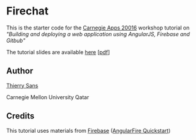Firechat
========

This is the starter code for the [Carnegie Apps 20016](http://www.carnegieapps.com/) workshop tutorial on
*"Building and deploying a web application using AngularJS, Firebase and Gitbub"*

The tutorial slides are available [here](https://speakerdeck.com/thierrysans/carnegie-apps-2016) [[pdf](https://speakerd.s3.amazonaws.com/presentations/e11a222f050d49e09a85e6808b12ba39/CarnegieApps16.pdf)]

Author
------

[Thierry Sans](http://www.qatar.cmu.edu/~tsans/)

Carnegie Mellon University Qatar

Credits
-------

This tutorial uses materials from [Firebase](https://www.firebase.com/) ([AngularFire Quickstart](https://www.firebase.com/tutorial/#tutorial/angular/0))
